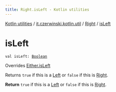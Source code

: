 ```yaml
---
title: Right.isLeft - Kotlin utilities
---
```


[Kotlin utilities](../../index.html) / [it.czerwinski.kotlin.util](../index.html) / [Right](index.html) / [isLeft](./is-left.html)

# isLeft

`val isLeft: `[`Boolean`](https://kotlinlang.org/api/latest/jvm/stdlib/kotlin/-boolean/index.html)

Overrides [Either.isLeft](../-either/is-left.html)

Returns `true` if this is a [Left](../-left/index.html) or `false` if this is [Right](index.html).

**Return**
`true` if this is a [Left](../-left/index.html) or `false` if this is [Right](index.html).

